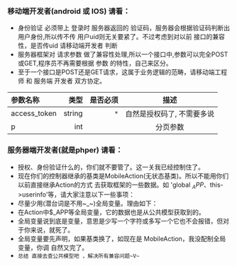 ### 移动端开发者(android 或 IOS) 请看：

* 身份验证 必须带上 登录时 服务器返回的 验证码，服务器会根据验证码判断出用户身份,所以传不传 用户uid则无关要紧了。不过考虑到对以前 接口的兼容性，是否传uid 请移动端开发者 判断
* 服务器框架对 请求参数 做了兼容性处理,所以一个接口中,参数可以完全POST或GET,程序员不再需要根据 参数 的特性，自己来区分。
* 至于一个接口是POST还是GET请求，这属于业务逻辑的范畴，请移动端工程师 和 服务端 开发者 双方协定。

| 参数名称 |  类型  | 是否必须 |  描述  |
| :-- | ----:| ----:| :--: |
| access_token | string | `*` | 自然是授权码了, 不需要多说 |
| p | int |  | 分页参数 |


### 服务器端开发者(就是phper) 请看：
- 授权、身份验证什么的，你们就不要管了。这一关我已经控制住了。
- 现在你们的控制器继承的基类是MobileAction(无状态基类)。所以不能用你们以前直接继承Action的方式 去获取框架的一些数据。如 'global $_APP、$this->userinfo'等，请大家注意以下一些事项：
 - 尽量少用(潜台词是不用~_~)全局变量。理由如下：
  - 在Action中$_APP等全局变量，它的数据也是从公共模型获取到的。
  - 全局变量说到底是变量，意思是少写一个字符或多写一个它也不会报错，但对于你来说，就死了。
  - 全局变量要先声明，如果基类换了，如现在是 MobileAction，我没配制全局变量，你调 自然又完了。
  - `总结 直接去查公共模型吧 ，解决所有兼容问题~V~`
